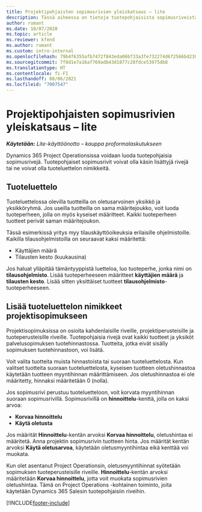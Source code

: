```yaml
---
title: Projektipohjaisten sopimusrivien yleiskatsaus – lite
description: Tässä aiheessa on tietoja tuotepohjaisista sopimusriveistä.
author: rumant
ms.date: 10/07/2020
ms.topic: article
ms.reviewer: kfend
ms.author: rumant
ms.custom: intro-internal
ms.openlocfilehash: 79b4f6355afb7472f843eda06bf33a3fe732274d6f2566bd23000aa11cbfdce1
ms.sourcegitcommit: 7f8d1e7a16af769adb43d1877c28fdce53975db8
ms.translationtype: HT
ms.contentlocale: fi-FI
ms.lasthandoff: 08/06/2021
ms.locfileid: "7007547"
---
```

# <a name="product-based-contract-lines-overview---lite"></a>Projektipohjaisten sopimusrivien yleiskatsaus – lite

_**Käytetään:** Lite-käyttöönotto – kauppa proformalaskutukseen_

Dynamics 365 Project Operationsissa voidaan luoda tuotepohjaisia sopimusrivejä. Tuotepohjaiset sopimusrivit voivat olla käsin lisättyjä rivejä tai ne voivat olla tuoteluettelon nimikkeitä.

## <a name="product-catalog"></a>Tuoteluettelo

Tuoteluettelossa olevilla tuotteilla on oletusarvoinen yksikkö ja yksikköryhmä. Jos useilla tuotteilla on sama määritejoukko, voit luoda tuoteperheen, jolla on myös kyseiset määritteet. Kaikki tuoteperheen tuotteet perivät saman määritejoukon.

Tässä esimerkissä yritys myy tilauskäyttöoikeuksia erilaisille ohjelmistoille. Kaikilla tilausohjelmistoilla on seuraavat kaksi määritettä:

- Käyttäjien määrä
- Tilausten kesto (kuukausina)

Jos haluat ylläpitää tämäntyyppistä luetteloa, luo tuoteperhe, jonka nimi on **tilausohjelmisto**. Lisää tuoteperheeseen määritteet **käyttäjien määrä** ja **tilausten kesto**. Lisää sitten yksittäiset tuotteet **tilausohjelmisto**-tuoteperheeseen.

## <a name="add-product-catalog-items-to-a-project-contract"></a>Lisää tuoteluettelon nimikkeet projektisopimukseen

Projektisopimuksissa on osioita kahdenlaisille riveille, projektiperusteisille ja tuoteperusteisille riveille. Tuotepohjaisia rivejä ovat kaikki tuotteet ja yksiköt palvelusopimuksen tuotehinnastossa. Tuotteita, jotka eivät sisälly sopimuksen tuotehinnastoon, voi lisätä.

Voit valita tuotteita muista hinnastoista tai suoraan tuoteluettelosta. Kun valitset tuotteita suoraan tuoteluettelosta, kyseisen tuotteen oletushinnastoa käytetään tuotteen myyntihinnan määrittämiseen. Jos oletushinnastoa ei ole määritetty, hinnaksi määritetään 0 (nolla).

Jos sopimusrivi perustuu tuoteluetteloon, voit korvata myyntihinnan suoraan sopimusrivillä. Sopimusrivillä on **hinnoittelu**-kenttä, jolla on kaksi arvoa:

- **Korvaa hinnoittelu**
- **Käytä oletusta**

Jos määrität **Hinnoittelu**-kentän arvoksi **Korvaa hinnoittelu**, oletushintaa ei määritetä. Anna projektin sopimusrivin tuotteen hinta. Jos määrität kentän arvoksi **Käytä oletusarvoa**, käytetään oletusmyyntihintaa eikä kenttää voi muokata.

Kun olet asentanut Project Operationsin, oletusmyyntihinnat syötetään sopimuksen tuoteperusteisille riveille. **Hinnoittelu**-kentän arvoksi määritetään **Korvaa hinnoittelu**, jotta voit muokata sopimusrivien oletushintaa. Tämä on Project Operations -kohtainen toiminto, joita käytetään Dynamics 365 Salesin tuotepohjaisiin riveihin.


[!INCLUDE[footer-include](../../includes/footer-banner.md)]